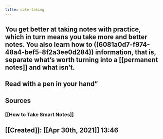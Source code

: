 ```yaml
---
title: note-taking
---
```


## You get better at taking notes with practice, which in turn means you take more and better notes. You also learn how to ((6081a0d7-f974-48a4-bef5-8f2a3ee0d284)) information, that is, separate what’s worth turning into a [[permanent notes]] and what isn’t.
## Read with a pen in your hand”
## Sources
### [[How to Take Smart Notes]]
## [[Created]]: [[Apr 30th, 2021]] 13:46
